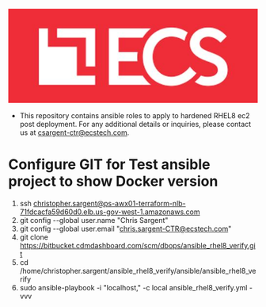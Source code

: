 ![alt text](ecs.logo.JPG)
* This repository contains ansible roles to apply to hardened RHEL8 ec2 post deployment. For any additional details or inquiries, please contact us at csargent-ctr@ecstech.com.

# Configure GIT for Test ansible project to show Docker version
1. ssh christopher.sargent@ps-awx01-terraform-nlb-71fdcacfa59d60d0.elb.us-gov-west-1.amazonaws.com
2. git config --global user.name "Chris Sargent"
3. git config --global user.email "chris.sargent-CTR@ecstech.com"
4. git clone https://bitbucket.cdmdashboard.com/scm/dbops/ansible_rhel8_verify.git
5. cd /home/christopher.sargent/ansible_rhel8_verify/ansible/ansible_rhel8_verify
6. sudo ansible-playbook -i "localhost," -c local ansible_rhel8_verify.yml -vvv
